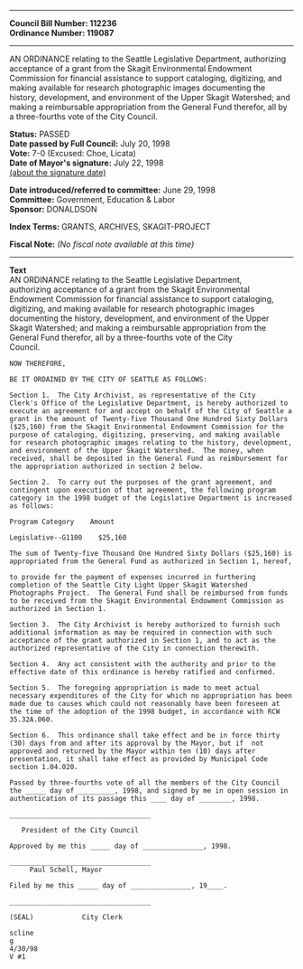 * * * * *  
  
**Council Bill Number: [](#h0)[](#h2)112236**   
**Ordinance Number: 119087**  
  
* * * * *  
  
AN ORDINANCE relating to the Seattle Legislative Department, authorizing acceptance of a grant from the Skagit Environmental Endowment Commission for financial assistance to support cataloging, digitizing, and making available for research photographic images documenting the history, development, and environment of the Upper Skagit Watershed; and making a reimbursable appropriation from the General Fund therefor, all by a three-fourths vote of the City Council.  
  
**Status:** PASSED   
**Date passed by Full Council:** July 20, 1998   
**Vote:** 7-0 (Excused: Choe, Licata)   
**Date of Mayor's signature:** July 22, 1998   
[(about the signature date)](/~public/approvaldate.htm)   
  
  
**Date introduced/referred to committee:** June 29, 1998   
**Committee:** Government, Education & Labor   
**Sponsor:** DONALDSON   
  
**Index Terms:** GRANTS, ARCHIVES, SKAGIT-PROJECT  
  
**Fiscal Note:** *(No fiscal note available at this time)*  
  
* * * * *  
  
**Text**  
    AN ORDINANCE relating to the Seattle Legislative Department,  
    authorizing acceptance of a grant from the Skagit Environmental  
    Endowment Commission for financial assistance to support cataloging,  
    digitizing, and making available for research photographic images  
    documenting the history, development, and environment of the Upper  
    Skagit Watershed; and making a reimbursable appropriation from the  
    General Fund therefor, all by a three-fourths vote of the City  
    Council.  
  
    NOW THEREFORE,  
  
    BE IT ORDAINED BY THE CITY OF SEATTLE AS FOLLOWS:  
  
    Section 1.  The City Archivist, as representative of the City  
    Clerk's Office of the Legislative Department, is hereby authorized to  
    execute an agreement for and accept on behalf of the City of Seattle a  
    grant in the amount of Twenty-five Thousand One Hundred Sixty Dollars  
    ($25,160) from the Skagit Environmental Endowment Commission for the  
    purpose of cataloging, digitizing, preserving, and making available  
    for research photographic images relating to the history, development,  
    and environment of the Upper Skagit Watershed.  The money, when  
    received, shall be deposited in the General Fund as reimbursement for  
    the appropriation authorized in section 2 below.  
  
    Section 2.  To carry out the purposes of the grant agreement, and  
    contingent upon execution of that agreement, the following program  
    category in the 1998 budget of the Legislative Department is increased  
    as follows:  
  
    Program Category    Amount  
  
    Legislative--G1100    $25,160  
  
    The sum of Twenty-five Thousand One Hundred Sixty Dollars ($25,160) is  
    appropriated from the General Fund as authorized in Section 1, hereof,  
  
    to provide for the payment of expenses incurred in furthering  
    completion of the Seattle City Light Upper Skagit Watershed  
    Photographs Project.  The General Fund shall be reimbursed from funds  
    to be received from the Skagit Environmental Endowment Commission as  
    authorized in Section 1.  
  
    Section 3.  The City Archivist is hereby authorized to furnish such  
    additional information as may be required in connection with such  
    acceptance of the grant authorized in Section 1, and to act as the  
    authorized representative of the City in connection therewith.  
  
    Section 4.  Any act consistent with the authority and prior to the  
    effective date of this ordinance is hereby ratified and confirmed.  
  
    Section 5.  The foregoing appropriation is made to meet actual  
    necessary expenditures of the City for which no appropriation has been  
    made due to causes which could not reasonably have been foreseen at  
    the time of the adoption of the 1998 budget, in accordance with RCW  
    35.32A.060.  
  
    Section 6.  This ordinance shall take effect and be in force thirty  
    (30) days from and after its approval by the Mayor, but if  not  
    approved and returned by the Mayor within ten (10) days after  
    presentation, it shall take effect as provided by Municipal Code  
    section 1.04.020.  
  
    Passed by three-fourths vote of all the members of the City Council  
    the _____ day of _________, 1998, and signed by me in open session in  
    authentication of its passage this ____ day of ________, 1998.  
  
    ___________________________________  
  
       President of the City Council  
  
    Approved by me this _____ day of _______________, 1998.  
  
    ___________________________________  
         Paul Schell, Mayor  
  
    Filed by me this _____ day of _______________, 19____.  
  
    ___________________________________  
  
    (SEAL)            City Clerk  
  
    scline  
    g  
    4/30/98  
    V #1  

